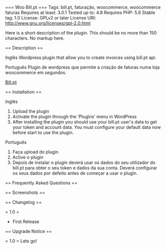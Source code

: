=== Woo Bill.pt ===
Tags: bill.pt, faturação, woocommerce, woocommerce faturas
Requires at least: 3.0.1
Tested up to: 4.8
Requires PHP: 5.6
Stable tag: 1.0
License: GPLv2 or later
License URI: http://www.gnu.org/licenses/gpl-2.0.html
 
Here is a short description of the plugin.  This should be no more than 150 characters.  No markup here.
 
== Description ==

Inglês
Wordpress plugin that allow you to create invoices using bill.pt api. 


Português
Plugin de wordpress que permite a criação de faturas numa loja woocommerce em segundos. 

[Bill.pt](https://bill.pt/ "Bill.pt Software de faturação online") 

 
== Installation ==
 
Inglês
1. Upload the plugin
1. Activate the plugin through the 'Plugins' menu in WordPress
1. After installing the plugin you should use your bill.pt user's data to get your token and account data.
You must configure your default data now before start to use the plugin.

Português
1. Faça upload do plugin
1. Active o plugin
1. Depois de instalar o plugin deverá usar os dados do seu utilizador do bill.pt para obter o seu token e dados da sua conta.
Deverá configurar os seus dados por defeito antes de começar a usar o plugin. 

 
== Frequently Asked Questions ==
 
 
== Screenshots ==
 
 
== Changelog ==
 
= 1.0 =
* First Release
 
 
== Upgrade Notice ==
 
= 1.0 =
Lets go!